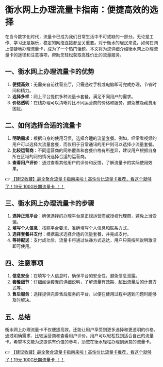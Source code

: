 # 衡水网上办理流量卡指南：便捷高效的选择

在当今数字化时代，流量卡已成为我们日常生活中不可或缺的一部分。无论是工作、学习还是娱乐，稳定的网络连接都至关重要。对于衡水的居民来说，如何在网上便捷地办理流量卡，成为了一个热门话题。本文将为您详细介绍衡水网上办理流量卡的途径和注意事项，帮助您轻松获取高性价比的流量服务。

## 一、衡水网上办理流量卡的优势

1. **便捷高效**：无需亲自前往营业厅，只需通过手机或电脑即可完成办理，节省时间和精力。
2. **选择多样**：网上平台提供多种流量卡套餐，满足不同用户的需求。
3. **价格透明**：在线办理可以清晰对比不同运营商的价格和服务，避免被隐藏费用困扰。

## 二、如何选择合适的流量卡

1. **明确需求**：根据自身的使用习惯，选择合适的流量套餐。例如，经常看视频的用户可以选择大流量套餐，而仅用于日常通讯的用户则可以选择小流量套餐。
2. **比较运营商**：不同运营商的网络覆盖和套餐价格有所差异，建议用户根据自身所在区域的网络情况选择合适的运营商。
3. **查看用户评价**：通过查看其他用户的评价和反馈，了解流量卡的实际使用效果。

👉 [【建议收藏】最全聚合流量卡指南来啦！高性价比流量卡推荐，看这个就够了！19元 100G长期流量卡 ！！](https://bit.ly/Liuliangka)

## 三、衡水网上办理流量卡的步骤

1. **选择正规平台**：确保选择的办理平台是正规运营商或授权代理商，避免上当受骗。
2. **填写个人信息**：按照平台要求，准确填写个人信息和联系方式。
3. **选择套餐并支付**：根据需求选择合适的流量套餐，并完成支付。
4. **等待配送**：支付成功后，流量卡将通过快递方式送达，用户只需按照说明激活即可使用。

## 四、注意事项

1. **信息安全**：在填写个人信息时，确保平台的安全性，避免信息泄露。
2. **套餐细节**：仔细阅读套餐的详细说明，了解流量有效期、超出流量后的计费方式等。
3. **售后服务**：选择提供完善售后服务的平台，以便在使用过程中遇到问题时能够及时解决。

## 五、总结

衡水网上办理流量卡不仅便捷高效，还能让用户享受到更多选择和更透明的价格。通过明确需求、比较运营商和查看用户评价，用户可以轻松找到适合自己的流量卡。希望本文能为您提供有价值的参考，助您在衡水轻松办理到满意的流量卡。

👉 [【建议收藏】最全聚合流量卡指南来啦！高性价比流量卡推荐，看这个就够了！19元 100G长期流量卡 ！！](https://bit.ly/Liuliangka)